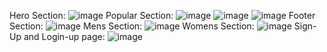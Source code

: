Hero Section:
![image](https://github.com/Diksha-001/React-website/assets/114089823/c4b87c4d-9277-4b9e-8ed0-3253749825a2)
Popular Section:
![image](https://github.com/Diksha-001/React-website/assets/114089823/ec8d7181-b735-4697-8b0f-cb421904e329)
![image](https://github.com/Diksha-001/React-website/assets/114089823/b9da3d12-9011-4f95-afed-20b299d1d9d1)
![image](https://github.com/Diksha-001/React-website/assets/114089823/efd5e71c-bb84-482e-bc6c-7b1f3d6246a7)
Footer Section:
![image](https://github.com/Diksha-001/React-website/assets/114089823/d6219d5d-4302-46f6-94b3-523e94b166d1)
Mens Section:
![image](https://github.com/Diksha-001/React-website/assets/114089823/485b8327-d2b8-409a-b72f-1e5249e52e34)
Womens Section:
![image](https://github.com/Diksha-001/React-website/assets/114089823/cbdb9c6e-79e9-4df0-ab9e-01ca4b4bbcea)
Sign-Up and Login-up page:
![image](https://github.com/Diksha-001/React-website/assets/114089823/fc5eb915-0cb5-43f3-9d31-516d4dc0bff3)







